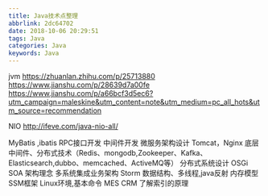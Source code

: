 ```yaml
---
title: Java技术点整理
abbrlink: 2dc64702
date: 2018-10-06 20:29:51
tags: Java
categories: Java
keywords: Java
---
```

jvm
https://zhuanlan.zhihu.com/p/25713880
https://www.jianshu.com/p/28639d7a00fe
https://www.jianshu.com/p/a66bcf3d5ec6?utm_campaign=maleskine&utm_content=note&utm_medium=pc_all_hots&utm_source=recommendation

NIO 
http://ifeve.com/java-nio-all/

 
MyBatis ,ibatis
RPC接口开发
中间件开发
微服务架构设计
Tomcat，Nginx
底层中间件、分布式技术（Redis、mongodb,Zookeeper、Kafka、Elasticsearch,dubbo、memcached、ActiveMQ等）
分布式系统设计
OSGi
 SOA 架构理念 
 多系统集成业务架构
 Storm
 数据结构、多线程,java反射
 内存模型
 SSM框架
 Linux环境,基本命令
 MES
 CRM
 了解索引的原理